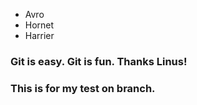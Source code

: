 * Avro
* Hornet
* Harrier
### Git is easy. Git is fun. Thanks Linus!
### This is for my test on branch.
